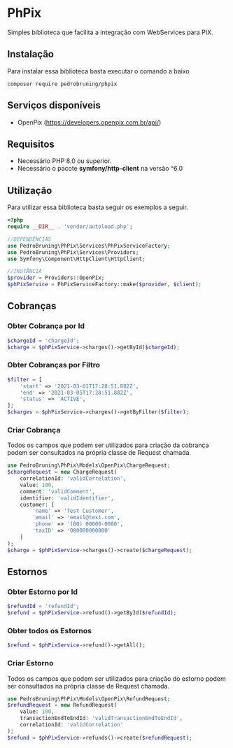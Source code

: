 # PhPix 

Simples biblioteca que facilita a integração com WebServices para PIX.

## Instalação

Para instalar essa biblioteca basta executar o comando a baixo
```shell
composer require pedrobruning/phpix
```

## Serviços disponíveis

- OpenPix (<https://developers.openpix.com.br/api/>)

## Requisitos
- Necessário PHP 8.0 ou superior.
- Necessário o pacote **symfony/http-client** na versão ^6.0

## Utilização

Para utilizar essa biblioteca basta seguir os exemplos a seguir.

```php 
<?php
require __DIR__ . 'vendor/autoload.php';

//DEPENDÊNCIAS
use PedroBruning\PhPix\Services\PhPixServiceFactory;
use PedroBruning\PhPix\Services\Providers;
use Symfony\Component\HttpClient\HttpClient; 

//INSTÂNCIA
$provider = Providers::OpenPix;
$phPixService = PhPixServiceFactory::make($provider, $client);
```

## Cobranças
### Obter Cobrança por Id
```php
$chargeId = 'chargeId';
$charge = $phPixService->charges()->getById($chargeId);
```

### Obter Cobranças por Filtro

```php
$filter = [
    'start' => '2021-03-01T17:28:51.882Z',
    'end' => '2021-03-05T17:28:51.882Z',
    'status' => 'ACTIVE',
];
$charges = $phPixService->charges()->getByFilter($filter);
```

### Criar Cobrança
Todos os campos que podem ser utilizados para criação da cobrança podem ser consultados na própria classe de Request chamada.
```php
use PedroBruning\PhPix\Models\OpenPix\ChargeRequest;
$chargeRequest = new ChargeRequest(
    correlationId: 'validCorrelation',
    value: 100,
    comment: 'validComment',
    identifier: 'validIdentifier',
    customer: [
        'name' => 'Test Customer',
        'email' => 'email@test.com',
        'phone' => '(00) 00000-0000',
        'taxID' => '000000000000'
    ]
);
$charge = $phPixService->charges()->create($chargeRequest);
```
## Estornos
### Obter Estorno por Id
```php
$refundId = 'refundId';
$refund = $phPixService->refund()->getById($refundId);
```

### Obter todos os Estornos
```php
$refund = $phPixService->refund()->getAll();
```
### Criar Estorno
Todos os campos que podem ser utilizados para criação do estorno podem ser consultados na própria classe de Request chamada.
```php
use PedroBruning\PhPix\Models\OpenPix\RefundRequest;
$refundRequest = new RefundRequest(
    value: 100,
    transactionEndToEndId: 'validTransactionEndToEndId',
    correlationId: 'validCorrelation'
);
$refund = $phPixService->refunds()->create($refundRequest);
```